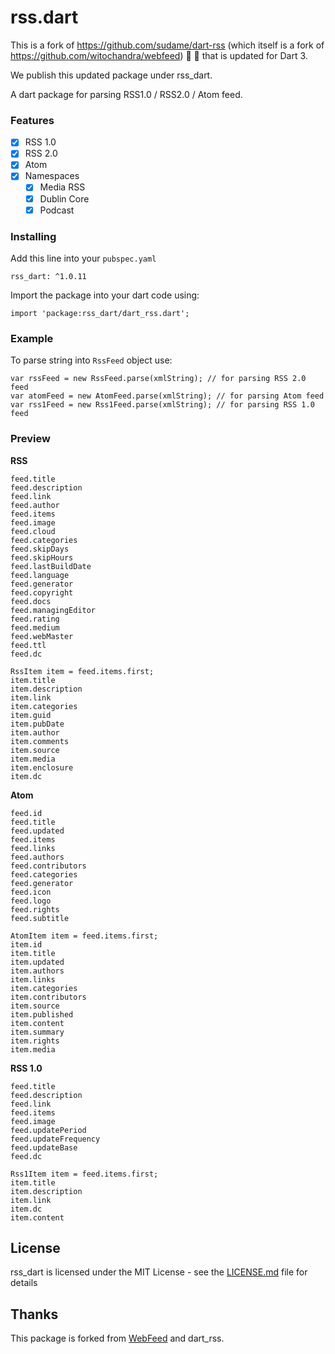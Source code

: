 # rss.dart

This is a fork of https://github.com/sudame/dart-rss (which itself is a fork of https://github.com/witochandra/webfeed) :fork_and_knife: :fork_and_knife: that is updated for Dart 3.

We publish this updated package under rss_dart.

A dart package for parsing RSS1.0 / RSS2.0 / Atom feed.

### Features

- [x] RSS 1.0
- [x] RSS 2.0
- [x] Atom
- [x] Namespaces
    - [x] Media RSS
    - [x] Dublin Core
    - [x] Podcast

### Installing

Add this line into your `pubspec.yaml`
```
rss_dart: ^1.0.11
```

Import the package into your dart code using:
```
import 'package:rss_dart/dart_rss.dart';
```

### Example

To parse string into `RssFeed` object use:
```
var rssFeed = new RssFeed.parse(xmlString); // for parsing RSS 2.0 feed
var atomFeed = new AtomFeed.parse(xmlString); // for parsing Atom feed
var rss1Feed = new Rss1Feed.parse(xmlString); // for parsing RSS 1.0 feed
```

### Preview

**RSS**
```
feed.title
feed.description
feed.link
feed.author
feed.items
feed.image
feed.cloud
feed.categories
feed.skipDays
feed.skipHours
feed.lastBuildDate
feed.language
feed.generator
feed.copyright
feed.docs
feed.managingEditor
feed.rating
feed.medium
feed.webMaster
feed.ttl
feed.dc

RssItem item = feed.items.first;
item.title
item.description
item.link
item.categories
item.guid
item.pubDate
item.author
item.comments
item.source
item.media
item.enclosure
item.dc
```

**Atom**
```
feed.id
feed.title
feed.updated
feed.items
feed.links
feed.authors
feed.contributors
feed.categories
feed.generator
feed.icon
feed.logo
feed.rights
feed.subtitle

AtomItem item = feed.items.first;
item.id
item.title
item.updated
item.authors
item.links
item.categories
item.contributors
item.source
item.published
item.content
item.summary
item.rights
item.media
```

**RSS 1.0**
```
feed.title
feed.description
feed.link
feed.items
feed.image
feed.updatePeriod
feed.updateFrequency
feed.updateBase
feed.dc

Rss1Item item = feed.items.first;
item.title
item.description
item.link
item.dc
item.content
```

## License

rss_dart is licensed under the MIT License - see the [LICENSE.md](LICENSE) file for details

## Thanks

This package is forked from [WebFeed](https://pub.dev/packages/webfeed) and dart_rss.
